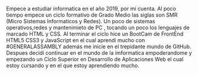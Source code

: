 Empece a estudiar informatica en el año 2019, por mi cuenta. Al poco tiempo empece un  ciclo formativo de Grado Medio las siglas son  SMR (Micro Sistemas Informaticos y Redes).
Un poco de sistemas operativos,redes y mantenimieto de PC , tocando un poco los lenguajes de marcado HTML y CSS.
Al terminar el ciclo hice un BootCam de FrontEnd HTML5 CSS3 y JavaScript en el cual aprendi mucho con #GENERALASSAMBLY además me inicie en el trepidante mundo de GitHub. 
Despues decidi continuar en el mundo de la imformatica empoderandome y empezando un  Ciclo Superior en Desarrollo de Aplicaciones Web el cual estoy cursando 
y en el que estoy aprendiendo mucho.
